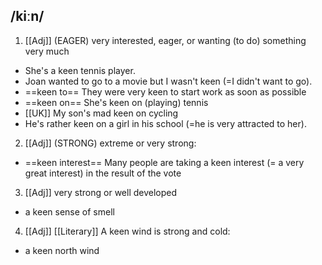 ## /kiːn/ 
1. [[Adj]]
(EAGER)
very interested, eager, or wanting (to do) something very much

- She's a keen tennis player.
- Joan wanted to go to a movie but I wasn't keen (=I didn't want to go).
- ==keen to==
They were very keen to start work as soon as possible
- ==keen on==
She's keen on (playing) tennis
- [[UK]] My son's mad keen on cycling
- He's rather keen on a girl in his school (=he is very attracted to her).

2. [[Adj]]
(STRONG)
extreme or very strong:

- ==keen interest==
Many people are taking a keen interest (= a very great interest) in the result of the vote


3. [[Adj]]
very strong or well developed

- a keen sense of smell

4. [[Adj]] [[Literary]]
A keen wind is strong and cold:

- a keen north wind
